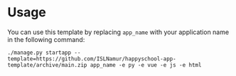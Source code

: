 # Usage
You can use this template by replacing `app_name` with your application name in the following command:
```
./manage.py startapp --template=https://github.com/ISLNamur/happyschool-app-template/archive/main.zip app_name -e py -e vue -e js -e html
```
